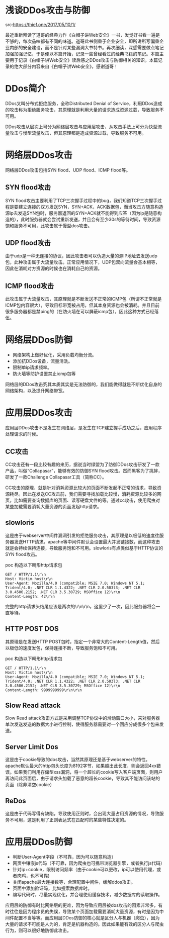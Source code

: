 # 浅谈DDos攻击与防御
src:https://thief.one/2017/05/10/1/


最近重新拜读了道哥的经典力作《白帽子讲Web安全》一书，发觉好书看一遍是不够的，每次品味都有不同的味道。道哥此书侧重于企业安全，即所讲所写偏重企业内部的安全建设，而不是针对某些漏洞大书特书。再次细读，深感需要做点笔记加强加强记忆，于是便以本篇开始，记录一些曾经看过的经典书籍的笔记。本篇主要用于记录《白帽子讲Web安全》读后感之DDos攻击与防御相关的知识。本篇记录的绝大部分内容来自《白帽子讲Web安全》，感谢道哥！

# DDos简介
DDos又叫分布式拒绝服务，全称Distributed Denial of Service，利用DDos造成的攻击称为拒绝服务攻击，其原理就是利用大量的请求造成资源过载，导致服务不可用。

DDos攻击从层次上可分为网络层攻击与应用层攻击，从攻击手法上可分为快型流量攻击与慢型流量攻击，但其原理都是造成资源过载，导致服务不可用。

# 网络层DDos攻击
网络层DDos攻击包括SYN flood、UDP flood、ICMP flood等。

## SYN flood攻击
SYN flood攻击主要利用了TCP三次握手过程中的bug，我们知道TCP三次握手过程是要建立连接的双方发送SYN，SYN+ACK，ACK数据包，而当攻击方随意构造源ip去发送SYN包时，服务器返回的SYN+ACK就不能得到应答（因为ip是随意构造的），此时服务器就会尝试重新发送，并且会有至少30s的等待时间，导致资源饱和服务不可用，此攻击属于慢型dos攻击。

## UDP flood攻击
由于udp是一种无连接的协议，因此攻击者可以伪造大量的源IP地址去发送udp包，此种攻击属于大流量攻击。正常应用情况下，UDP包双向流量会基本相等，因此在消耗对方资源的时候也在消耗自己的资源。

## ICMP flood攻击
此攻击属于大流量攻击，其原理就是不断发送不正常的ICMP包（所谓不正常就是ICMP包内容很大），导致目标带宽被占用，但其本身资源也会被消耗。并且目前很多服务器都是禁ping的（在防火墙在可以屏蔽icmp包），因此这种方式已经落伍。

# 网络层DDos防御
* 网络架构上做好优化，采用负载均衡分流。
* 添加抗DDos设备，流量清洗。
* 限制单ip请求频率。
* 防火墙等防护设置禁止icmp包等

网络层的DDos攻击究其本质其实是无法防御的，我们能做得就是不断优化自身的网络架构，以及提升网络带宽。

# 应用层DDos攻击
应用层DDos攻击不是发生在网络层，是发生在TCP建立握手成功之后，应用程序处理请求的时候。

## CC攻击
CC攻击还有一段比较有趣的来历，据说当时绿盟为了防御DDos攻击研发了一款产品，叫做“Collapasar”，能够有效的防御SYN flood攻击。然而黑客为了挑衅，研发了一款Challenge Collapasar工具（简称CC）。

CC攻击的原理，就是针对消耗资源比较大的页面不断发起不正常的请求，导致资源耗尽。因此在发送CC攻击前，我们需要寻找加载比较慢，消耗资源比较多的网页，比如需要查询数据库的页面、读写硬盘文件的等。通过cc攻击，使用爬虫对某些加载需要消耗大量资源的页面发起http请求。

## slowloris
这是由于webserver中间件漏洞引发的拒绝服务攻击，其原理是以极低的速度往服务器发送HTTP请求。apache等中间件默认会设置最大并发链接数，而这种攻击就是会持续保持连接，导致服务饱和不可用。slowloris有点类似基于HTTP协议的SYN flood攻击。

poc
构造以下畸形http请求包

```
GET / HTTP/1.1\r\n
Host: Victim host\r\n
User-Agent: Mozilla/4.0 (compatible; MSIE 7.0; Windows NT 5.1; Trident/4.0; .NET CLR 1.1.4322; .NET CLR 2.0.503l3; .NET CLR 3.0.4506.2152; .NET CLR 3.5.30729; MSOffice 12)\r\n
Content-Length: 42\r\n
```
完整的http请求头结尾应该是两次的\r\n\r\n，这里少了一次，因此服务器将会一直等待。

## HTTP POST DOS
其原理是在发送HTTP POST包时，指定一个非常大的Content-Length值，然后以极低的速度发包，保持连接不断，导致服务饱和不可用。

poc
构造以下畸形http请求包

```
GET / HTTP/1.1\r\n
Host: Victim host\r\n
User-Agent: Mozilla/4.0 (compatible; MSIE 7.0; Windows NT 5.1; Trident/4.0; .NET CLR 1.1.4322; .NET CLR 2.0.503l3; .NET CLR 3.0.4506.2152; .NET CLR 3.5.30729; MSOffice 12)\r\n
Content-Length: 9999999999\r\n\r\n
```

## Slow Read attack
Slow Read attack攻击方式是采用调整TCP协议中的滑动窗口大小，来对服务器单次发送发送的数据大小进行控制，使得服务器需要对一个回应分成很多个包来发送。

## Server Limit Dos
这是由于cookie导致的dos攻击，当然其原理还是基于webserver的特性。apache默认最大的http包头长度为8192字节，如果超出此长度，则会返回4xx错误。如果我们利用存储型xss漏洞，将一个超长的cookie写入客户端页面，则用户再访问此页面后，由于请求头加载了恶意的超长cookie，导致其不能访问该站的页面（除非清空cookie）

## ReDos
这是由于代码写得有缺陷，导致使用正则时，会出现大量占用资源的情况，导致服务不可用，这是利用了正则表达式在匹配时的某些特性决定的。

# 应用层DDos防御
* 判断User-Agent字段（不可靠，因为可以随意构造）
* 网页中镶嵌js代码（不可靠，因为爬虫也可携带浏览器引擎，或者执行js代码）
* 针对ip+cookie，限制访问频率（由于cookie可以更改，ip可以使用代理，或者肉鸡，也不可靠)
* 关闭apache最大连接数等，合理配置中间件，缓解ddos攻击。
* 页面中添加验证码，比如搜索数据库时。
* 编写代码时，尽量实现优化，并合理使用缓存技术，减少数据库的读取操作。

应用层的防御有时比网络层的更难，因为导致应用层被dos攻击的因素非常多，有时往往是因为程序员的失误，导致某个页面加载需要消耗大量资源，有时是因为中间件配置不当等等。而应用层DDos防御的核心就是区分人与机器（爬虫），因为大量的请求不可能是人为的，肯定是机器构造的。因此如果能有效的区分人与爬虫行为，则可以很好地防御此攻击。

![]()
